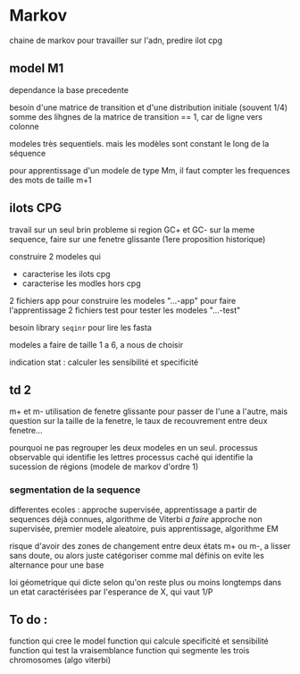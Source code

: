 # Markov

chaine de markov pour travailler sur l'adn, predire ilot cpg


## model M1

dependance la base precedente

besoin d'une matrice de transition et d'une distribution initiale (souvent 1/4)
somme des lihgnes de la matrice de transition == 1, car de ligne vers colonne

modeles très sequentiels. mais les modèles sont constant le long de la séquence

pour apprentissage d'un modele de type Mm, il faut compter les frequences des mots de taille m+1

## ilots CPG

travail sur un seul brin
probleme si region GC+ et GC- sur la meme sequence, faire sur une fenetre glissante (1ere proposition historique)

construire 2 modeles qui 
- caracterise les ilots cpg 
- caracterise les modles hors cpg

2 fichiers app pour construire les modeles "...-app" pour faire l'apprentissage
2 fichiers test pour tester les modeles "...-test" 

besoin library `seqinr` pour lire les fasta

modeles a faire de taille 1 a 6, a nous de choisir

indication stat : calculer les sensibilité et specificité

## td 2

m+ et m- 
utilisation de fenetre glissante pour passer de l'une a l'autre, mais question sur la taille de la fenetre, le taux de recouvrement entre deux fenetre...

pourquoi ne pas regrouper les deux modeles en un seul.
processus observable qui identifie les lettres
processus caché qui identifie la sucession de régions (modele de markov d'ordre 1)

### segmentation de la sequence

differentes ecoles : 
approche supervisée, apprentissage a partir de sequences déjà connues, algorithme de Viterbi *a faire*
approche non supervisée, premier modele aleatoire, puis apprentissage, algorithme EM

risque d'avoir des zones de changement entre deux états m+ ou m-, a lisser sans doute, ou alors juste catégoriser comme mal définis
on evite les alternance pour une base

loi géometrique qui dicte selon qu'on reste plus ou moins longtemps dans un etat
caractérisées par l'esperance de X, qui vaut 1/P

## To do : 

function qui cree le model
function qui calcule specificité et sensibilité
function qui test la vraisemblance
function qui segmente les trois chromosomes (algo viterbi)
